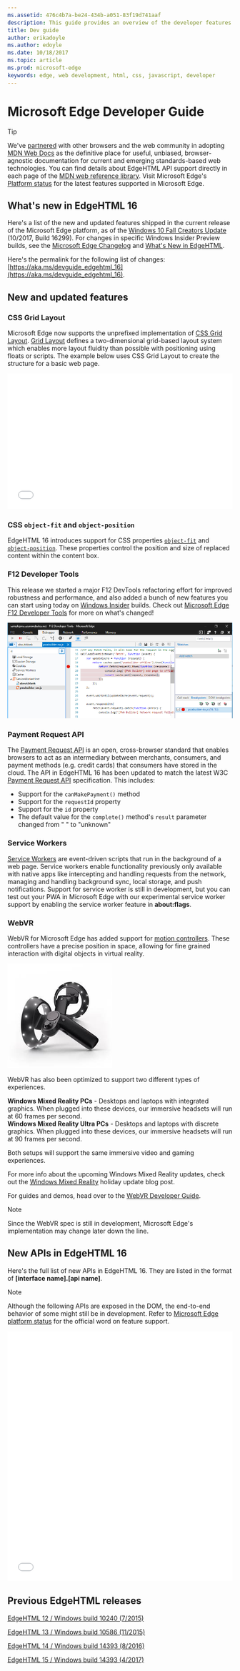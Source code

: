 ```yaml
---
ms.assetid: 476c4b7a-be24-434b-a051-83f19d741aaf
description: This guide provides an overview of the developer features and standards included in Microsoft Edge.
title: Dev guide
author: erikadoyle
ms.author: edoyle
ms.date: 10/18/2017
ms.topic: article
ms.prod: microsoft-edge
keywords: edge, web development, html, css, javascript, developer
---
```


# Microsoft Edge Developer Guide

> [!TIP]
> We've [partnered](https://blogs.windows.com/msedgedev/2017/10/18/documenting-web-together-mdn-web-docs/) with other browsers and the web community in adopting [MDN Web Docs](https://developer.mozilla.org/) as the definitive place for useful, unbiased, browser-agnostic documentation for current and emerging standards-based web technologies. You can find details about EdgeHTML API support directly in each page of the [MDN web reference library](https://developer.mozilla.org/docs/Web). Visit Microsoft Edge's [Platform status](https://developer.microsoft.com/microsoft-edge/platform/status/?q=edge%3AShipped%20edge%3APrefixed%20edge%3A'Preview%20Release) for the latest features supported in Microsoft Edge. 


## What's new in EdgeHTML 16

Here's a list of the new and updated features shipped in the current release of the Microsoft Edge platform, as of the [Windows 10 Fall Creators Update](https://blogs.windows.com/windowsexperience/2017/10/17/whats-new-windows-10-fall-creators-update/) (10/2017, Build 16299). For changes in specific Windows Insider Preview builds, see the [Microsoft Edge Changelog](https://developer.microsoft.com/microsoft-edge/platform/changelog/) and [What's New in EdgeHTML](./dev-guide/whats-new.md).
 
Here's the permalink for the following list of changes: [https://aka.ms/devguide_edgehtml_16](https://aka.ms/devguide_edgehtml_16).

## New and updated features

### CSS Grid Layout

Microsoft Edge now supports the unprefixed implementation of [CSS Grid Layout](http://www.w3.org/TR/css-grid-1/). [Grid Layout](https://developer.mozilla.org/docs/Web/CSS/CSS_Grid_Layout) defines a two-dimensional grid-based layout system which enables more layout fluidity than possible with positioning using floats or scripts. The example below uses CSS Grid Layout to create the structure for a basic web page.


<iframe height='303' scrolling='no' title='CSS Grid Layout' src='//codepen.io/MicrosoftEdgeDocumentation/embed/mMQqZX/?height=303&theme-id=23761&default-tab=css,result&embed-version=2' frameborder='no' allowtransparency='true' allowfullscreen='true' style='width: 100%;'>See the Pen <a href='https://codepen.io/MicrosoftEdgeDocumentation/pen/mMQqZX/'>CSS Grid Layout</a> by Microsoft Edge Docs (<a href='https://codepen.io/MicrosoftEdgeDocumentation'>@MicrosoftEdgeDocumentation</a>) on <a href='https://codepen.io'>CodePen</a>.
</iframe>


### CSS `object-fit` and `object-position`

EdgeHTML 16 introduces support for CSS properties [`object-fit`](https://developer.mozilla.org/docs/Web/CSS/object-fit) and [`object-position`](https://developer.mozilla.org/docs/Web/CSS/object-position).  These properties control the position and size of replaced content within the content box.  

### F12 Developer Tools

This release we started a major F12 DevTools refactoring effort for improved robustness and performance, and also added a bunch of new features you can start using today on [Windows Insider](https://insider.windows.com/) builds.  Check out [Microsoft Edge F12 Developer Tools](./f12-devtools-guide/whats-new.md) for more on what's changed!

![Experimental service worker debugging support in F12 DevTools](./f12-devtools-guide/media/debugger_sw_inspect.png)

### Payment Request API

The [Payment Request API](./dev-guide/device/payment-request-api.md) is an open, cross-browser standard that enables browsers to act as an intermediary between merchants, consumers, and payment methods (e.g. credit cards) that consumers have stored in the cloud.  The API in EdgeHTML 16 has been updated to match the latest W3C [Payment Request API](https://w3c.github.io/payment-request/) specification. This includes:
* Support for the `canMakePayment()` method
* Support for the `requestId` property
* Support for the `id` property
* The default value for the `complete()` method's `result` parameter changed from " " to "unknown"

### Service Workers

[Service Workers](http://www.w3.org/TR/service-workers-1/) are event-driven scripts that run in the background of a web page. Service workers enable functionality previously only available with native apps like intercepting and handling requests from the network, managing and handling background sync, local storage, and push notifications. Support for service worker is still in development, but you can test out your PWA in Microsoft Edge with our experimental service worker support by enabling the service worker feature in **about:flags**.

### WebVR
WebVR for Microsoft Edge has added support for [motion controllers](https://developer.microsoft.com/windows/mixed-reality/motion_controllers). These controllers have a precise position in space, allowing for fine grained interaction with digital objects in virtual reality.

![Motion controllers](./dev-guide/media/MotionControllers.jpg)

WebVR has also been optimized to support two different types of experiences.

**Windows Mixed Reality PCs** - Desktops and laptops with integrated graphics.  When plugged into these devices, our immersive headsets will run at 60 frames per second.  
**Windows Mixed Reality Ultra PCs** - Desktops and laptops with discrete graphics. When plugged into these devices, our immersive headsets will run at 90 frames per second.   
 
Both setups will support the same immersive video and gaming experiences. 
 
For more info about the upcoming Windows Mixed Reality updates, check out the [Windows Mixed Reality](https://blogs.windows.com/windowsexperience/2017/08/28/windows-mixed-reality-holiday-update/) holiday update blog post. 

For guides and demos, head over to the [WebVR Developer Guide](https://docs.microsoft.com/microsoft-edge/webvr/).

 > [!NOTE] 
 > Since the WebVR spec is still in development, Microsoft Edge's implementation may change later down the line.
 
## New APIs in EdgeHTML 16

Here's the full list of new APIs in EdgeHTML 16. They are listed in the format of **[interface name].[api name]**.

> [!NOTE] 
> Although the following APIs are exposed in the DOM, the end-to-end behavior of some might still be in development. Refer to  [Microsoft Edge platform status](https://developer.microsoft.com/en-us/microsoft-edge/platform/status/) for the official word on feature support.

<iframe height='559' scrolling='no' title='New APIs in EdgeHTML 16' src='//codepen.io/MicrosoftEdgeDocumentation/embed/jLGZZY/?height=559&theme-id=23761&default-tab=result&embed-version=2' frameborder='no' allowtransparency='true' allowfullscreen='true' style='width: 100%;'>See the Pen <a href='https://codepen.io/MicrosoftEdgeDocumentation/pen/jLGZZY/'>New APIs in EdgeHTML 16</a> by Microsoft Edge Docs (<a href='https://codepen.io/MicrosoftEdgeDocumentation'>@MicrosoftEdgeDocumentation</a>) on <a href='https://codepen.io'>CodePen</a>.</iframe>
 
## Previous EdgeHTML releases
[EdgeHTML 12 / Windows build 10240 (7/2015)](https://aka.ms/devguide_edgehtml_12)

[EdgeHTML 13 / Windows build 10586 (11/2015)](https://aka.ms/devguide_edgehtml_13)

[EdgeHTML 14 / Windows build 14393 (8/2016)](https://aka.ms/devguide_edgehtml_14)

[EdgeHTML 15 / Windows build 14393 (4/2017)](https://aka.ms/devguide_edgehtml_15)
